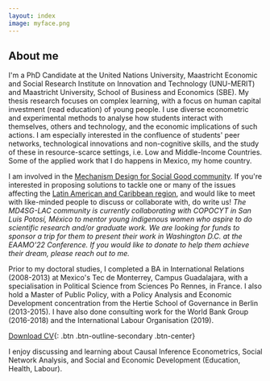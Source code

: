 ```yaml
---
layout: index
image: myface.png
---
```

## About me
I'm a PhD Candidate at the United Nations University, Maastricht Economic and Social Research Institute on Innovation and Technology (UNU-MERIT) and Maastricht University, School of Business and Economics (SBE). My thesis research focuses on complex learning, with a focus on human capital investment (read education) of young people. I use diverse econometric and experimental methods to analyse how students interact with themselves, others and technology, and the economic implications of such actions. I am especially interested in the confluence of students' peer networks, technological innovations and non-cognitive skills, and the study of these in resource-scarce settings, i.e. Low and Middle-Income Countries. Some of the applied work that I do happens in Mexico, my home country.  

I am involved in the [Mechanism Design for Social Good community](http://www.md4sg.com). If you're interested in proposing solutions to tackle one or many of the issues affecting the [Latin American and Caribbean region](https://www.md4sg.com/workinggroups/latinamerica.html), and would like to meet with like-minded people to discuss or collaborate with, do write us! *The MD4SG-LAC community is currently collaborating with COPOCYT in San Luis Potosí, México to mentor young indigenous women who aspire to do scientific research and/or graduate work. We are looking for funds to sponsor a trip for them to present their work in Washington D.C. at the EAAMO'22 Conference. If you would like to donate to help them achieve their dream, please reach out to me.*

Prior to my doctoral studies, I completed a BA in International Relations (2008-2013) at Mexico's Tec de Monterrey, Campus Guadalajara, with a specialisation in Political Science from Sciences Po Rennes, in France. I also hold a Master of Public Policy, with a Policy Analysis and Economic Development concentration from the Hertie School of Governance  in Berlin (2013-2015). I have also done consulting work for the World Bank Group (2016-2018) and the International Labour Organisation (2019).

[Download CV](assets/files/cvmichelle.pdf){: .btn .btn-outline-secondary .btn-center}

I enjoy discussing and learning about Causal Inference Econometrics, Social Network Analysis, and Social and Economic Development (Education, Health, Labour).
